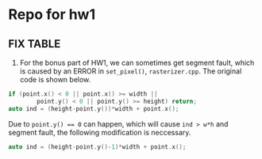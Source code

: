 # Repo for hw1

## FIX TABLE

1. For the bonus part of HW1, we can sometimes get segment fault, which is caused by an ERROR in `set_pixel()`, `rasterizer.cpp`. The original code is shown below.
```cpp
if (point.x() < 0 || point.x() >= width ||
        point.y() < 0 || point.y() >= height) return;
auto ind = (height-point.y())*width + point.x();
```
Due to `point.y() == 0` can happen, which will cause `ind > w*h` and segment fault, the following modification is neccessary. 
```cpp
auto ind = (height-point.y()-1)*width + point.x();
```